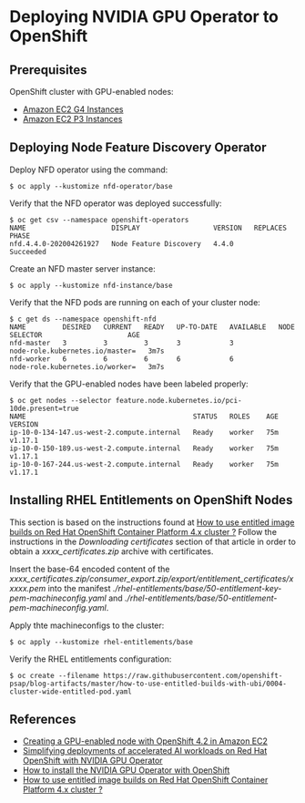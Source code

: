 # Deploying NVIDIA GPU Operator to OpenShift

## Prerequisites

OpenShift cluster with GPU-enabled nodes:

* [Amazon EC2 G4 Instances](https://aws.amazon.com/ec2/instance-types/g4/)
* [Amazon EC2 P3 Instances](https://aws.amazon.com/ec2/instance-types/p3/)

## Deploying Node Feature Discovery Operator

Deploy NFD operator using the command:

```
$ oc apply --kustomize nfd-operator/base
```

Verify that the NFD operator was deployed successfully:

```
$ oc get csv --namespace openshift-operators
NAME                     DISPLAY                  VERSION   REPLACES   PHASE
nfd.4.4.0-202004261927   Node Feature Discovery   4.4.0                Succeeded
```
Create an NFD master server instance:

```
$ oc apply --kustomize nfd-instance/base
```

Verify that the NFD pods are running on each of your cluster node:

```
$ c get ds --namespace openshift-nfd
NAME         DESIRED   CURRENT   READY   UP-TO-DATE   AVAILABLE   NODE SELECTOR                     AGE
nfd-master   3         3         3       3            3           node-role.kubernetes.io/master=   3m7s
nfd-worker   6         6         6       6            6           node-role.kubernetes.io/worker=   3m7s
```

Verify that the GPU-enabled nodes have been labeled properly:

```
$ oc get nodes --selector feature.node.kubernetes.io/pci-10de.present=true
NAME                                         STATUS   ROLES    AGE   VERSION
ip-10-0-134-147.us-west-2.compute.internal   Ready    worker   75m   v1.17.1
ip-10-0-150-189.us-west-2.compute.internal   Ready    worker   75m   v1.17.1
ip-10-0-167-244.us-west-2.compute.internal   Ready    worker   75m   v1.17.1
```

## Installing RHEL Entitlements on OpenShift Nodes

This section is based on the instructions found at [How to use entitled image builds on Red Hat OpenShift Container Platform 4.x cluster ?](https://access.redhat.com/solutions/4908771) Follow the instructions in the *Downloading certificates* section of that article in order to obtain a *xxxx_certificates.zip* archive with certificates.

Insert the base-64 encoded content of the *xxxx_certificates.zip/consumer_export.zip/export/entitlement_certificates/xxxxx.pem* into the manifest *./rhel-entitlements/base/50-entitlement-key-pem-machineconfig.yaml* and *./rhel-entitlements/base/50-entitlement-pem-machineconfig.yaml*.

Apply thte machineconfigs to the cluster:

```
$ oc apply --kustomize rhel-entitlements/base
```

Verify the RHEL entitlements configuration:

```
$ oc create --filename https://raw.githubusercontent.com/openshift-psap/blog-artifacts/master/how-to-use-entitled-builds-with-ubi/0004-cluster-wide-entitled-pod.yaml
```

## References

* [Creating a GPU-enabled node with OpenShift 4.2 in Amazon EC2](https://www.openshift.com/blog/creating-a-gpu-enabled-node-with-openshift-4-2-in-amazon-ec2)
* [Simplifying deployments of accelerated AI workloads on Red Hat OpenShift with NVIDIA GPU Operator](https://www.openshift.com/blog/simplifying-deployments-of-accelerated-ai-workloads-on-red-hat-openshift-with-nvidia-gpu-operator)
* [How to install the NVIDIA GPU Operator with OpenShift](https://access.redhat.com/solutions/4908611)
* [How to use entitled image builds on Red Hat OpenShift Container Platform 4.x cluster ?](https://access.redhat.com/solutions/4908771)
